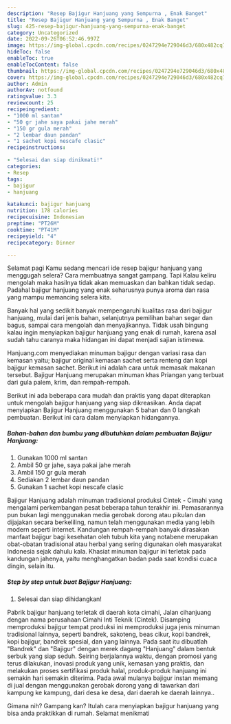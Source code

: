 ```yaml
---
description: "Resep Bajigur Hanjuang yang Sempurna , Enak Banget"
title: "Resep Bajigur Hanjuang yang Sempurna , Enak Banget"
slug: 425-resep-bajigur-hanjuang-yang-sempurna-enak-banget
category: Uncategorized
date: 2022-09-26T06:52:46.997Z
image: https://img-global.cpcdn.com/recipes/0247294e729046d3/680x482cq70/bajigur-hanjuang-foto-resep-utama.jpg
hideToc: false
enableToc: true
enableTocContent: false
thumbnail: https://img-global.cpcdn.com/recipes/0247294e729046d3/680x482cq70/bajigur-hanjuang-foto-resep-utama.jpg
cover: https://img-global.cpcdn.com/recipes/0247294e729046d3/680x482cq70/bajigur-hanjuang-foto-resep-utama.jpg
author: Admin
authorAv: notfound
ratingvalue: 3.3
reviewcount: 25
recipeingredient:
- "1000 ml santan"
- "50 gr jahe saya pakai jahe merah"
- "150 gr gula merah"
- "2 lembar daun pandan"
- "1 sachet kopi nescafe clasic"
recipeinstructions:

- "Selesai dan siap dinikmati!"
categories:
- Resep
tags:
- bajigur
- hanjuang

katakunci: bajigur hanjuang 
nutrition: 178 calories
recipecuisine: Indonesian
preptime: "PT26M"
cooktime: "PT41M"
recipeyield: "4"
recipecategory: Dinner

---
```



Selamat pagi Kamu sedang mencari ide resep bajigur hanjuang yang menggugah selera? Cara membuatnya sangat gampang. Tapi Kalau keliru mengolah maka hasilnya tidak akan memuaskan dan bahkan tidak sedap. Padahal bajigur hanjuang yang enak seharusnya punya aroma dan rasa yang mampu memancing selera kita.


Banyak hal yang sedikit banyak mempengaruhi kualitas rasa dari bajigur hanjuang, mulai dari jenis bahan, selanjutnya pemilihan bahan segar dan bagus, sampai cara mengolah dan menyajikannya. Tidak usah bingung kalau ingin menyiapkan bajigur hanjuang yang enak di rumah, karena asal sudah tahu caranya maka hidangan ini dapat menjadi sajian istimewa.

Hanjuang.com menyediakan minuman bajigur dengan variasi rasa dan kemasan yaitu; bajigur original kemasan sachet serta renteng dan kopi bajigur kemasan sachet. Berikut ini adalah cara untuk memasak makanan tersebut. Bajigur Hanjuang merupakan minuman khas Priangan yang terbuat dari gula palem, krim, dan rempah-rempah.


Berikut ini ada beberapa cara mudah dan praktis yang dapat diterapkan untuk mengolah bajigur hanjuang yang siap dikreasikan. Anda dapat menyiapkan Bajigur Hanjuang menggunakan 5 bahan dan 0 langkah pembuatan. Berikut ini cara dalam menyiapkan hidangannya.

<!--inarticleads1-->

##### Bahan-bahan dan bumbu yang dibutuhkan dalam pembuatan Bajigur Hanjuang:

1. Gunakan 1000 ml santan
1. Ambil 50 gr jahe, saya pakai jahe merah
1. Ambil 150 gr gula merah
1. Sediakan 2 lembar daun pandan
1. Gunakan 1 sachet kopi nescafe clasic


Bajigur Hanjuang adalah minuman tradisional produksi Cintek - Cimahi yang mengalami perkembangan pesat beberapa tahun terakhir ini. Pemasarannya pun bukan lagi menggunakan media gerobak dorong atau pikulan dan dijajakan secara berkeliling, namun telah menggunakan media yang lebih modern seperti internet. Kandungan rempah-rempah banyak dirasakan manfaat bajigur bagi kesehatan oleh tubuh kita yang notabene merupakan obat-obatan tradisional atau herbal yang sering digunakan oleh masyarakat Indonesia sejak dahulu kala. Khasiat minuman bajigur ini terletak pada kandungan jahenya, yaitu menghangatkan badan pada saat kondisi cuaca dingin, selain itu. 

<!--inarticleads2-->

##### Step by step untuk buat Bajigur Hanjuang:


1. Selesai dan siap dihidangkan!

Pabrik bajigur hanjuang terletak di daerah kota cimahi, Jalan cihanjuang dengan nama perusahaan Cimahi Inti Teknik (Cintek). Disamping memproduksi bajigur tempat produksi ini memproduksi juga jenis minuman tradisional lainnya, seperti bandrek, sakoteng, beas cikur, kopi bandrek, kopi bajigur, bandrek spesial, dan yang lainnya. Pada saat itu dibuatlah &#34;Bandrek&#34; dan &#34;Bajigur&#34; dengan merek dagang &#34;Hanjuang&#34; dalam bentuk serbuk yang siap seduh. Seiring berjalannya waktu, dengan promosi yang terus dilakukan, inovasi produk yang unik, kemasan yang praktis, dan melakukan proses sertifikasi produk halal, produk-produk hanjuang ini semakin hari semakin diterima. Pada awal mulanya bajigur instan memang di jual dengan menggunakan gerobak dorong yang di tawarkan dari kampung ke kampung, dari desa ke desa, dari daerah ke daerah lainnya.. 

Gimana nih? Gampang kan? Itulah cara menyiapkan bajigur hanjuang yang bisa anda praktikkan di rumah. Selamat menikmati

